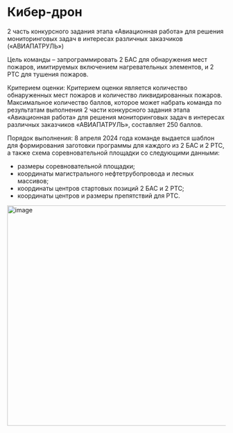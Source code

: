 # Кибер-дрон

2 часть конкурсного задания этапа «Авиационная работа» для решения
мониторинговых задач в интересах различных заказчиков
(«АВИАПАТРУЛЬ»)

Цель команды – запрограммировать 2 БАС для обнаружения мест пожаров,
имитируемых включением нагревательных элементов, и 2 РТС для тушения
пожаров.

Критерием оценки:
Критерием оценки является количество обнаруженных мест пожаров и
количество ликвидированных пожаров.
Максимальное количество баллов, которое может набрать команда по
результатам выполнения 2 части конкурсного задания этапа «Авиационная работа»
для решения мониторинговых задач в интересах различных заказчиков
«АВИАПАТРУЛЬ», составляет 250 баллов.

Порядок выполнения:
8 апреля 2024 года команде выдается шаблон для формирования заготовки
программы для каждого из 2 БАС и 2 РТС, а также схема соревновательной
площадки со следующими данными:
- размеры соревновательной площадки;
- координаты магистрального нефтетрубопровода и лесных массивов;
- координаты центров стартовых позиций 2 БАС и 2 РТС;
- координаты центров и размеры препятствий для РТС.

<img width="508" alt="image" src="https://github.com/Eternal-radiance-of-the-true-mind/Cyber-dron/assets/83087001/a09e76f1-cdc5-430b-ad7b-8bef0399c804">

